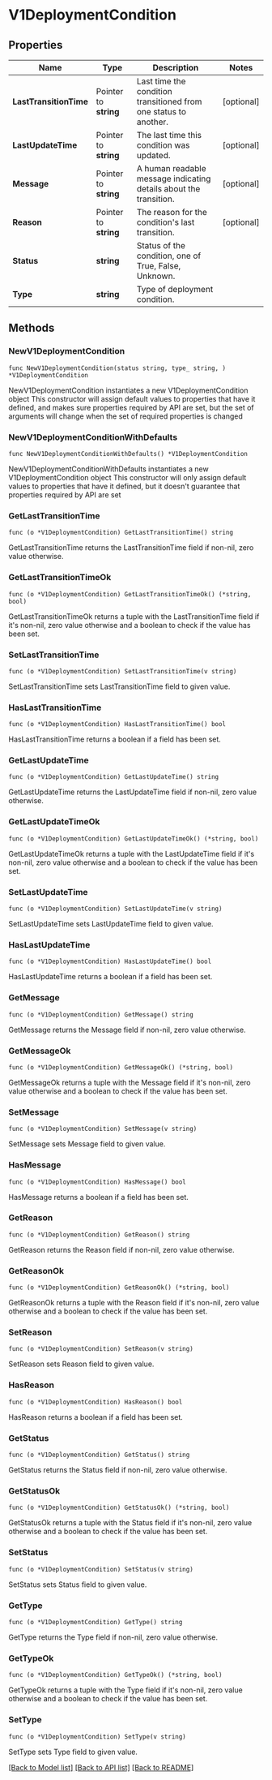 # V1DeploymentCondition

## Properties

Name | Type | Description | Notes
------------ | ------------- | ------------- | -------------
**LastTransitionTime** | Pointer to **string** | Last time the condition transitioned from one status to another. | [optional] 
**LastUpdateTime** | Pointer to **string** | The last time this condition was updated. | [optional] 
**Message** | Pointer to **string** | A human readable message indicating details about the transition. | [optional] 
**Reason** | Pointer to **string** | The reason for the condition&#39;s last transition. | [optional] 
**Status** | **string** | Status of the condition, one of True, False, Unknown. | 
**Type** | **string** | Type of deployment condition. | 

## Methods

### NewV1DeploymentCondition

`func NewV1DeploymentCondition(status string, type_ string, ) *V1DeploymentCondition`

NewV1DeploymentCondition instantiates a new V1DeploymentCondition object
This constructor will assign default values to properties that have it defined,
and makes sure properties required by API are set, but the set of arguments
will change when the set of required properties is changed

### NewV1DeploymentConditionWithDefaults

`func NewV1DeploymentConditionWithDefaults() *V1DeploymentCondition`

NewV1DeploymentConditionWithDefaults instantiates a new V1DeploymentCondition object
This constructor will only assign default values to properties that have it defined,
but it doesn't guarantee that properties required by API are set

### GetLastTransitionTime

`func (o *V1DeploymentCondition) GetLastTransitionTime() string`

GetLastTransitionTime returns the LastTransitionTime field if non-nil, zero value otherwise.

### GetLastTransitionTimeOk

`func (o *V1DeploymentCondition) GetLastTransitionTimeOk() (*string, bool)`

GetLastTransitionTimeOk returns a tuple with the LastTransitionTime field if it's non-nil, zero value otherwise
and a boolean to check if the value has been set.

### SetLastTransitionTime

`func (o *V1DeploymentCondition) SetLastTransitionTime(v string)`

SetLastTransitionTime sets LastTransitionTime field to given value.

### HasLastTransitionTime

`func (o *V1DeploymentCondition) HasLastTransitionTime() bool`

HasLastTransitionTime returns a boolean if a field has been set.

### GetLastUpdateTime

`func (o *V1DeploymentCondition) GetLastUpdateTime() string`

GetLastUpdateTime returns the LastUpdateTime field if non-nil, zero value otherwise.

### GetLastUpdateTimeOk

`func (o *V1DeploymentCondition) GetLastUpdateTimeOk() (*string, bool)`

GetLastUpdateTimeOk returns a tuple with the LastUpdateTime field if it's non-nil, zero value otherwise
and a boolean to check if the value has been set.

### SetLastUpdateTime

`func (o *V1DeploymentCondition) SetLastUpdateTime(v string)`

SetLastUpdateTime sets LastUpdateTime field to given value.

### HasLastUpdateTime

`func (o *V1DeploymentCondition) HasLastUpdateTime() bool`

HasLastUpdateTime returns a boolean if a field has been set.

### GetMessage

`func (o *V1DeploymentCondition) GetMessage() string`

GetMessage returns the Message field if non-nil, zero value otherwise.

### GetMessageOk

`func (o *V1DeploymentCondition) GetMessageOk() (*string, bool)`

GetMessageOk returns a tuple with the Message field if it's non-nil, zero value otherwise
and a boolean to check if the value has been set.

### SetMessage

`func (o *V1DeploymentCondition) SetMessage(v string)`

SetMessage sets Message field to given value.

### HasMessage

`func (o *V1DeploymentCondition) HasMessage() bool`

HasMessage returns a boolean if a field has been set.

### GetReason

`func (o *V1DeploymentCondition) GetReason() string`

GetReason returns the Reason field if non-nil, zero value otherwise.

### GetReasonOk

`func (o *V1DeploymentCondition) GetReasonOk() (*string, bool)`

GetReasonOk returns a tuple with the Reason field if it's non-nil, zero value otherwise
and a boolean to check if the value has been set.

### SetReason

`func (o *V1DeploymentCondition) SetReason(v string)`

SetReason sets Reason field to given value.

### HasReason

`func (o *V1DeploymentCondition) HasReason() bool`

HasReason returns a boolean if a field has been set.

### GetStatus

`func (o *V1DeploymentCondition) GetStatus() string`

GetStatus returns the Status field if non-nil, zero value otherwise.

### GetStatusOk

`func (o *V1DeploymentCondition) GetStatusOk() (*string, bool)`

GetStatusOk returns a tuple with the Status field if it's non-nil, zero value otherwise
and a boolean to check if the value has been set.

### SetStatus

`func (o *V1DeploymentCondition) SetStatus(v string)`

SetStatus sets Status field to given value.


### GetType

`func (o *V1DeploymentCondition) GetType() string`

GetType returns the Type field if non-nil, zero value otherwise.

### GetTypeOk

`func (o *V1DeploymentCondition) GetTypeOk() (*string, bool)`

GetTypeOk returns a tuple with the Type field if it's non-nil, zero value otherwise
and a boolean to check if the value has been set.

### SetType

`func (o *V1DeploymentCondition) SetType(v string)`

SetType sets Type field to given value.



[[Back to Model list]](../README.md#documentation-for-models) [[Back to API list]](../README.md#documentation-for-api-endpoints) [[Back to README]](../README.md)


